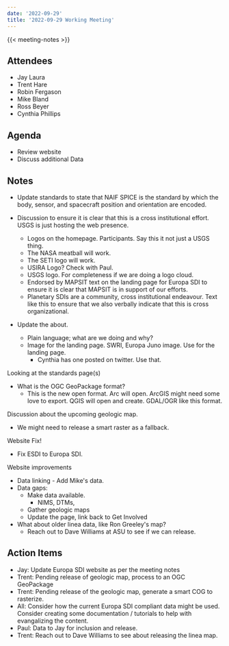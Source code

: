 ```yaml
---
date: '2022-09-29'
title: '2022-09-29 Working Meeting'
---
```


{{<  meeting-notes >}}

## Attendees
- Jay Laura
- Trent Hare
- Robin Fergason
- Mike Bland
- Ross Beyer
- Cynthia Phillips

## Agenda
- Review website
- Discuss additional Data

## Notes
- Update standards to state that NAIF SPICE is the standard by which the body, sensor, and spacecraft position and orientation are encoded.
- Discussion to ensure it is clear that this is a cross institutional effort. USGS is just hosting the web presence.
  - Logos on the homepage. Participants. Say this it not just a USGS thing.
  - The NASA meatball will work. 
  - The SETI logo will work.
  - USIRA Logo? Check with Paul.
  - USGS logo. For completeness if we are doing a logo cloud.
  - Endorsed by MAPSIT text on the landing page for Europa SDI to ensure it is clear that MAPSIT is in support of our efforts.
  - Planetary SDIs are a community, cross institutional endeavour.  Text like this to ensure that we also verbally indicate that this is cross organizational.

- Update the about.
  - Plain language; what are we doing and why?
  - Image for the landing page. SWRI, Europa Juno image. Use for the landing page.
	- Cynthia has one posted on twitter. Use that.
  
Looking at the standards page(s)
- What is the OGC GeoPackage format?
	- This is the new open format. Arc will open. ArcGIS might need some love to export. QGIS will open and create. GDAL/OGR like this format.

Discussion about the upcoming geologic map.
- We might need to release a smart raster as a fallback.

Website Fix!
- Fix ESDI to Europa SDI.

Website improvements
- Data linking - Add Mike's data.
- Data gaps:
	- Make data available.
		- NIMS, DTMs, 
	- Gather geologic maps
	- Update the page, link back to Get Involved
- What about older linea data, like Ron Greeley's map?
	- Reach out to Dave Williams at ASU to see if we can release.

## Action Items
- Jay: Update Europa SDI website as per the meeting notes
- Trent: Pending release of geologic map, process to an OGC GeoPackage
- Trent: Pending release of the geologic map, generate a smart COG to rasterize.
- All: Consider how the current Europa SDI compliant data might be used. Consider creating some documentation / tutorials to help with evangalizing the content.
- Paul: Data to Jay for inclusion and release.
- Trent: Reach out to Dave Williams to see about releasing the linea map.